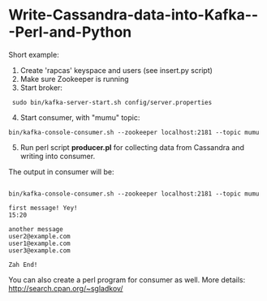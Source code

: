 # Write-Cassandra-data-into-Kafka---Perl-and-Python


Short example:

1) Create 'rapcas' keyspace and users (see insert.py script) </br>
2) Make sure Zookeeper is running </br>
3) Start broker:
```
 sudo bin/kafka-server-start.sh config/server.properties

```

4) Start consumer, with "mumu" topic: 

```
bin/kafka-console-consumer.sh --zookeeper localhost:2181 --topic mumu

```

5) Run perl script <b>producer.pl</b> for collecting data from Cassandra and writing into consumer.

The output in consumer will be:

```

bin/kafka-console-consumer.sh --zookeeper localhost:2181 --topic mumu

first message! Yey!
15:20

another message
user2@example.com
user1@example.com
user3@example.com

Zah End!
```

You can also create a perl program for consumer as well. More details: http://search.cpan.org/~sgladkov/
